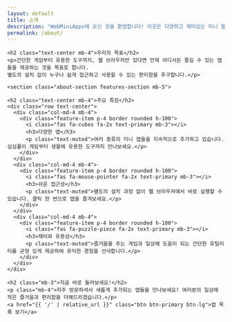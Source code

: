 ```yaml
---
layout: default
title: 소개
description: "WebMiniApps에 오신 것을 환영합니다! 이곳은 다양하고 재미있는 미니 웹 앱들을 모아 놓은 공간입니다."
permalink: /about/
---
```


<div class="container page-content about-page">

  <section class="about-section mb-5">

    <h2 class="text-center mb-4">우리의 목표</h2>
    <p>간단한 게임부터 유용한 도구까지, 웹 브라우저만 있다면 언제 어디서든 즐길 수 있는 앱들을 제공하는 것을 목표로 합니다.
    별도의 설치 없이 누구나 쉽게 접근하고 사용할 수 있는 편리함을 추구합니다.</p>

  </section>

    <section class="about-section features-section mb-5">

    <h2 class="text-center mb-4">주요 특징</h2>
    <div class="row text-center">
      <div class="col-md-4 mb-4">
        <div class="feature-item p-4 border rounded h-100">
          <i class="fas fa-cubes fa-2x text-primary mb-3"></i>
          <h3>다양한 앱</h3>
          <p class="text-muted">여러 종류의 미니 앱들을 지속적으로 추가하고 있습니다. 심심풀이 게임부터 생활에 유용한 도구까지 만나보세요.</p>
        </div>
      </div>
      <div class="col-md-4 mb-4">
        <div class="feature-item p-4 border rounded h-100">
          <i class="fas fa-mouse-pointer fa-2x text-primary mb-3"></i>
          <h3>쉬운 접근성</h3>
          <p class="text-muted">별도의 설치 과정 없이 웹 브라우저에서 바로 실행할 수 있습니다. 클릭 한 번으로 앱을 즐겨보세요.</p>
        </div>
      </div>
      <div class="col-md-4 mb-4">
        <div class="feature-item p-4 border rounded h-100">
          <i class="fas fa-puzzle-piece fa-2x text-primary mb-3"></i>
          <h3>재미와 유용성</h3>
          <p class="text-muted">즐거움을 주는 게임과 일상에 도움이 되는 간단한 유틸리티를 균형 있게 제공하여 유익한 경험을 선사합니다.</p>
        </div>
      </div>
    </div>

  </section>

  <section class="about-section call-to-action text-center bg-light p-4 p-md-5 rounded">

    <h2 class="mb-3">지금 바로 둘러보세요!</h2>
    <p class="mb-4">자주 방문하셔서 새롭게 추가되는 앱들을 만나보세요! 여러분의 일상에 작은 즐거움과 편리함을 더해드리겠습니다.</p>
    <a href="{{ '/' | relative_url }}" class="btn btn-primary btn-lg">앱 목록 보기</a>

  </section>

</div>
